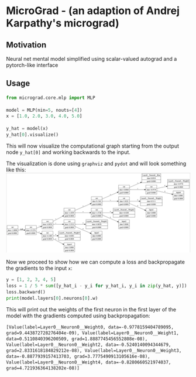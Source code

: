 # MicroGrad - (an adaption of Andrej Karpathy's micrograd)

## Motivation
Neural net mental model simplified using scalar-valued autograd and a pytorch-like interface

## Usage

```python
from micrograd.core.mlp import MLP

model = MLP(nin=5, nouts=[4])
x = [1.0, 2.0, 3.0, 4.0, 5.0]

y_hat = model(x)
y_hat[0].visualize()
```

This will now visualize the computational graph starting from the output node `y_hat[0]` and working backwards to the input. 

The visualization is done using `graphviz` and `pydot` and will look something like this:
![image demo](./demo.png)



Now we proceed to show how we can compute a loss and backpropagate the gradients to the input `x`:

```python
y = [1, 2, 3, 4, 5]
loss = 1 / 5 * sum([y_hat_i - y_i for y_hat_i, y_i in zip(y_hat, y)])
loss.backward()
print(model.layers[0].neurons[0].w)
```

This will print out the weights of the first neuron in the first layer of the model with the gradients computed using backpropagation:
```
[Value(label=Layer0__Neuron0__Weight0, data=-0.9778159404789095, grad=9.443872728276404e-09), Value(label=Layer0__Neuron0__Weight1, data=0.5110840396200509, grad=1.8887745456552808e-08), Value(label=Layer0__Neuron0__Weight2, data=-0.5240140094344679, grad=2.8331618184829212e-08), Value(label=Layer0__Neuron0__Weight3, data=-0.8877939157413703, grad=3.7775490913105616e-08), Value(label=Layer0__Neuron0__Weight4, data=-0.8280660521974037, grad=4.721936364138202e-08)]
```